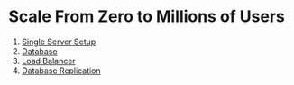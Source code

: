# Scale From Zero to Millions of Users

1) [Single Server Setup](single-server-setup.md)
2) [Database](database.md)
3) [Load Balancer](load-balancer.md)
4) [Database Replication](database-replication.md)